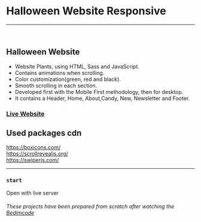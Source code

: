 # Halloween Website Responsive

<hr/>
<br>

## Halloween Website

- Website Plants, using HTML, Sass and JavaScript.
- Contains animations when scrolling.
- Color customization(green, red and black).
- Smooth scrolling in each section.
- Developed first with the Mobile First methodology, then for desktop.
- It contains a Header, Home, About,Candy, New, Newsletter and Footer.

### [Live Website](https://hallowen-temp-rs.netlify.app/)

## Used packages cdn

https://boxicons.com/ <br>
https://scrollrevealjs.org/ <br>
https://swiperjs.com/ <br>

<hr/>

### `start`

Open with live server

###### These projects have been prepared from scratch after watching the [Bedimcode](https://www.youtube.com/c/Bedimcode)

